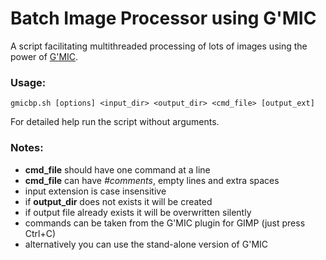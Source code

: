 # Batch Image Processor using G'MIC

A script facilitating multithreaded processing of lots of images using the power of [G'MIC](https://gmic.eu/).

### Usage:
`gmicbp.sh [options] <input_dir> <output_dir> <cmd_file> [output_ext]`

For detailed help run the script without arguments.

### Notes:

* **cmd_file** should have one command at a line
* **cmd_file** can have *#comments*, empty lines and extra spaces
* input extension is case insensitive
* if **output_dir** does not exists it will be created
* if output file already exists it will be overwritten silently
* commands can be taken from the G'MIC plugin for GIMP (just press Ctrl+C)
* alternatively you can use the stand-alone version of G'MIC
